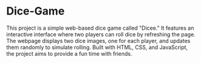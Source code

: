 # Dice-Game
This project is a simple web-based dice game called "Dicee." It features an interactive interface where two players can roll dice by refreshing the page. The webpage displays two dice images, one for each player, and updates them randomly to simulate rolling. Built with HTML, CSS, and JavaScript, the project aims to provide a fun time with friends.
